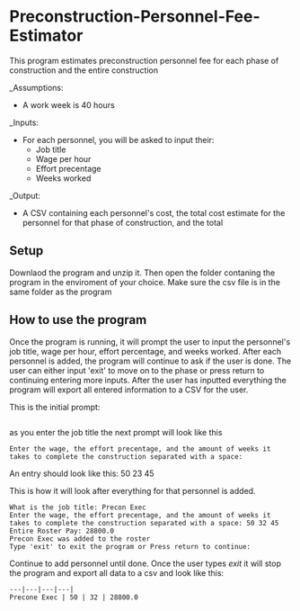 # Preconstruction-Personnel-Fee-Estimator
This program estimates preconstruction personnel fee for each phase of construction and the entire construction

_Assumptions:

* A work week is 40 hours

_Inputs:

* For each personnel, you will be asked to input their:
  * Job title
  * Wage per hour
  * Effort precentage 
  * Weeks worked

_Output:

* A CSV containing each personnel's cost, the total cost estimate for the personnel for that phase of construction, and the total  

## Setup

Downlaod the program and unzip it. Then open the folder contaning the program in the enviroment of your choice. Make sure the csv file is in the same folder as the program

## How to use the program

Once the program is running, it will prompt the user to input the personnel's job title, wage per hour, effort percentage, and weeks worked. After each personnel is added, the program will continue to ask if the user is done. The user can either input 'exit' to move on to the phase or press return to continuing entering more inputs. After the user has inputted everything the program will export all entered information to a CSV for the user. 

This is the initial prompt: 

```What is the job title: 
```
as you enter the job title the next prompt will look like this

```What is the job title: Precon Exec
Enter the wage, the effort precentage, and the amount of weeks it takes to complete the construction separated with a space:  
```

An entry should look like this: 50 23 45

This is how it will look after everything for that personnel is added.

```Current roster: 
What is the job title: Precon Exec
Enter the wage, the effort precentage, and the amount of weeks it takes to complete the construction separated with a space: 50 32 45
Entire Roster Pay: 28800.0
Precon Exec was added to the roster
Type 'exit' to exit the program or Press return to continue: 
```
Continue to add personnel until done. Once the user types _exit_ it will stop the program and export all data to a csv and look like this: 

```
---|---|---|---|
Precone Exec | 50 | 32 | 28800.0
